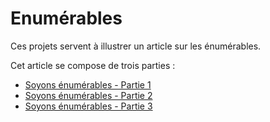 Enumérables
===========

Ces projets servent à illustrer un article sur les énumérables.

Cet article se compose de trois parties :

- [Soyons énumérables - Partie 1](http://www.yeg-projects.com/2015/01/soyons-enumerables-partie-1)
- [Soyons énumérables - Partie 2](http://www.yeg-projects.com/2015/01/soyons-enumerables-partie-2)
- [Soyons énumérables - Partie 3](http://www.yeg-projects.com/2015/01/soyons-enumerables-partie-3)

